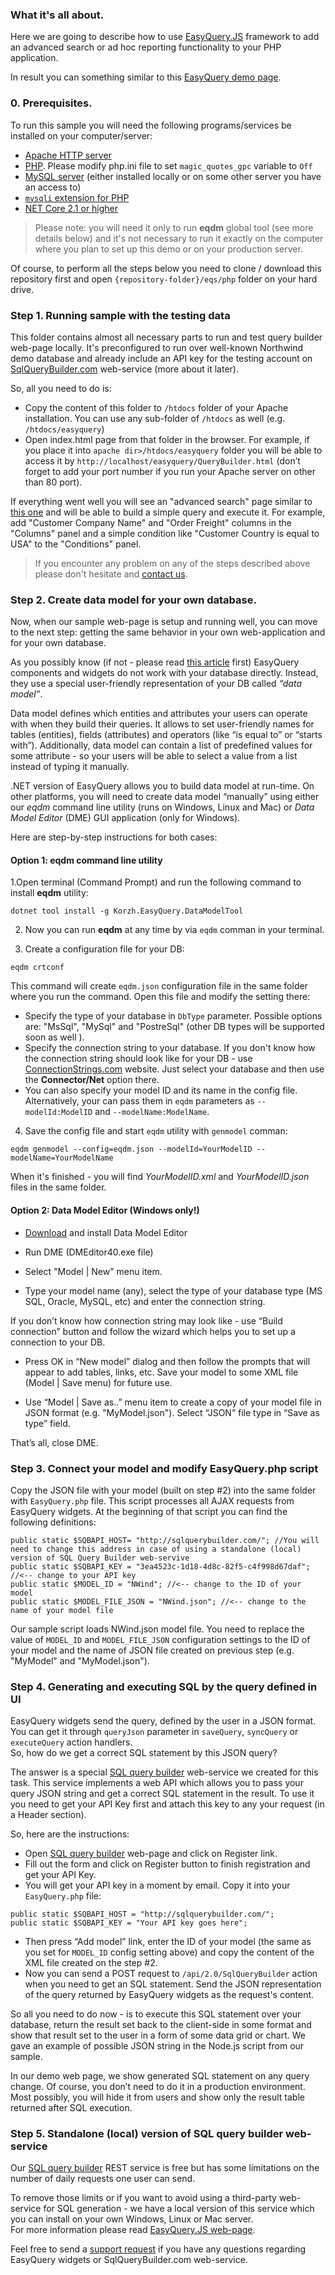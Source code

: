 ### What it's all about.

Here we are going to describe how to use [EasyQuery.JS](https://korzh.com/easyquery/javascript) framework to add an advanced search or ad hoc reporting functionality to your PHP application. 

In result you can something similar to this [EasyQuery demo page](https://korzh.com/demo/easyquery-asp-net-core-razor/advanced-search).

### 0. Prerequisites.

To run this sample you will need the following programs/services be installed on your computer/server:

  * [Apache HTTP server](http://www.apache.org/)
  * [PHP](http://php.net/). Please modify php.ini file to set `magic_quotes_gpc` variable to `Off`
  * [MySQL server](http://mysql.org) (either installed locally or on some other server you have an access to)
  * [`mysqli` extension for PHP](http://www.php.net/manual/en/mysqli.installation.php)
  * [NET Core 2.1  or higher](http://dot.net)   

> Please note: you will need it only to run **eqdm** global tool (see more details below) 
and it's not necessary to run it exactly on the computer where you plan to set up this demo or on your production server.

Of course, to perform all the steps below you need to clone / download this repository first and open `{repository-folder}/eqs/php` folder on your hard drive.

 ### Step 1. Running sample with the testing data

This folder contains almost all necessary parts to run and test query builder web-page locally. 
It's preconfigured to run over well-known Northwind demo database and already include an API key for the testing account on [SqlQueryBuilder.com](http://sqlquerybuilder.com) web-service (more about it later).    

So, all you need to do is:

 * Copy the content of this folder to `/htdocs` folder of your Apache installation. You can use any sub-folder of `/htdocs` as well (e.g. `/htdocs/easyquery`)
 * Open index.html page from that folder in the browser. For example, if you place it into `apache dir>/htdocs/easyquery` folder you will be able to access it by `http://localhost/easyquery/QueryBuilder.html` (don’t forget to add your port number if you run your Apache server on other than 80 port).    

If everything went well you will see an "advanced search" page similar to [this one](https://korzh.com/demo/easyquery-asp-net-core-razor/advanced-search) 
and will be able to build a simple query and execute it. 
For example, add "Customer Company Name" and "Order Freight" columns in the "Columns" panel 
and a simple condition like "Customer Country is equal to USA" to the "Conditions" panel.

> If you encounter any problem on any of the steps described above please don't hesitate and [contact us](https://korzh.com/support).

 ### Step 2. Create data model for your own database.
 
 Now, when our sample web-page is setup and running well, you can move to the next step: 
 getting the same behavior in your own web-application and for your own database.

As you possibly know (if not - please read [this article](/easyquery/docs/fundamentals/how-it-works) first) EasyQuery components and widgets do not work with your database directly. 
Instead, they use a special user-friendly representation of your DB called *“data model”*.

Data model defines which entities and attributes your users can operate with when they build their queries. 
It allows to set user-friendly names for tables (entities), fields (attributes) and operators (like “is equal to” or “starts with”). 
Additionally, data model can contain a list of predefined values for some attribute - so your users will be able to select a value from a list instead of typing it manually.

.NET version of EasyQuery allows you to build data model at run-time. 
On other platforms, you will need to create data model “manually” using either our *eqdm* command line utility (runs on Windows, Linux and Mac) or *Data Model Editor* (DME) GUI application (only for Windows).

Here are step-by-step instructions for both cases:

#### Option 1: eqdm command line utility

1.Open terminal (Command Prompt) and run the following command to install **eqdm** utility:
```
dotnet tool install -g Korzh.EasyQuery.DataModelTool
```

2. Now you can run **eqdm** at any time by via `eqdm` comman in your terminal.

3. Create a configuration file for your DB:

```
eqdm crtconf
```

This command will create `eqdm.json` configuration file in the same folder where you run the command.
Open this file and modify the setting there:
 * Specify the type of your database in `DbType` parameter. Possible options are: "MsSql", "MySql" and "PostreSql" (other DB types will be supported soon as well ).
 * Specify the connection string to your database. If you don't know how the connection string should look like for your DB - use [ConnectionStrings.com](https://www.connectionstrings.com/) website. Just select your database and then use the **Connector/Net** option there.
 * You can also specify your model ID and its name in the config file. Alternatively, your can pass them in `eqdm` parameters as `--modelId:ModelID` and `--modelName:ModelName`.
 
4. Save the config file and start `eqdm` utility with `genmodel` comman:

```
eqdm genmodel --config=eqdm.json --modelId=YourModelID --modelName=YourModelName
```

When it's finished - you will find *YourModelID.xml* and *YourModelID.json* files in the same folder.


#### Option 2: Data Model Editor (Windows only!)

* [Download](https://korzh.com/download/dme_setup) and install Data Model Editor

* Run DME (DMEditor40.exe file)

* Select "Model | New" menu item.

* Type your model name (any), select the type of your database type (MS SQL, Oracle, MySQL, etc) and enter the connection string. 

If you don’t know how connection string may look like - use “Build connection” button and follow the wizard which helps you to set up a connection to your DB.
* Press OK in “New model” dialog and then follow the prompts that will appear to add tables, links, etc. Save your model to some XML file (Model | Save menu) for future use.

* Use “Model | Save as..” menu item to create a copy of your model file in JSON format (e.g. "MyModel.json"). 
Select “JSON” file type in “Save as type” field.

That’s all, close DME.

### Step 3. Connect your model and modify EasyQuery.php script
Copy the JSON file with your model (built on step #2) into the same folder with `EasyQuery.php` file.
This script processes all AJAX requests from EasyQuery widgets. At the beginning of that script you can find the following definitions:

```
public static $SQBAPI_HOST= "http://sqlquerybuilder.com/"; //You will need to change this address in case of using a standalone (local) version of SQL Query Builder web-servive
public static $SQBAPI_KEY = "3ea4523c-1d18-4d8c-82f5-c4f998d67daf"; //<-- change to your API key
public static $MODEL_ID = "NWind"; //<-- change to the ID of your model
public static $MODEL_FILE_JSON = "NWind.json"; //<-- change to the name of your model file
```
Our sample script loads NWind.json model file. You need to replace the value of `MODEL_ID` and `MODEL_FILE_JSON` configuration settings to the ID of your model and the name of JSON file created on previous step (e.g. "MyModel" and "MyModel.json").

### Step 4. Generating and executing SQL by the query defined in UI
EasyQuery widgets send the query, defined by the user in a JSON format. You can get it through `queryJson` parameter in `saveQuery`, `syncQuery` or `executeQuery` action handlers.   
So, how do we get a correct SQL statement by this JSON query?   

The answer is a special [SQL query builder](http://sqlquerybuilder.com) web-service we created for this task.
This service implements a web API which allows you to pass your query JSON string and get a correct SQL statement in the result.
To use it you need to get your API Key first and attach this key to any your request (in a Header section).

So, here are the instructions:
 * Open [SQL query builder](http://sqlquerybuilder.com) web-page and click on Register link.
 * Fill out the form and click on Register button to finish registration and get your API Key.
 * You will get your API key in a moment by email. Copy it into your `EasyQuery.php` file:
```
public static $SQBAPI_HOST = "http://sqlquerybuilder.com/";
public static $SQBAPI_KEY = "Your API key goes here";
```
* Then press “Add model” link, enter the ID of your model (the same as you set for `MODEL_ID` config setting above) and copy the content of the XML file created on the step #2.
* Now you can send a POST request to `/api/2.0/SqlQueryBuilder` action when you need to get an SQL statement. Send the JSON representation of the query returned by EasyQuery widgets as the request's content.

So all you need to do now - is to execute this SQL statement over your database, return the result set back to the client-side in some format and show that result set to the user in a form of some data grid or chart. We gave an example of possible JSON string in the Node.js script from our sample.

In our demo web page, we show generated SQL statement on any query change. Of course, you don’t need to do it in a production environment. Most possibly, you will hide it from users and show only the result table returned after SQL execution.


### Step 5. Standalone (local) version of SQL query builder web-service

Our [SQL query builder](http://sqlquerybuilder.com) REST service</a> is free but has some limitations on the number of daily requests one user can send. 

To remove those limits or if you want to avoid using a third-party web-service for SQL generation - we have a local version of this service which you can install on your own Windows, Linux or Mac server.  
For more information please read [EasyQuery.JS web-page](/easyquery/javascript).


Feel free to send a [support request](https://korzh.com/support) if you have any questions regarding EasyQuery widgets or SqlQueryBuilder.com web-service.
